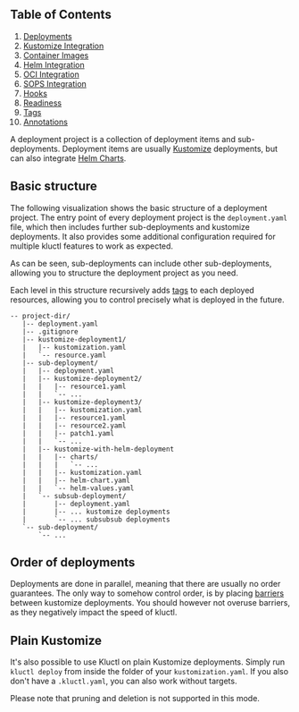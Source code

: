 <!-- This comment is uncommented when auto-synced to www-kluctl.io

---
title: "Deployments"
linkTitle: "Deployments"
weight: 30
description: >
    Deployments and sub-deployments.
---
-->

## Table of Contents

1. [Deployments](./deployment-yml.md)
2. [Kustomize Integration](./kustomize.md)
3. [Container Images](./images.md)
4. [Helm Integration](./helm.md)
5. [OCI Integration](./oci.md)
6. [SOPS Integration](./sops.md)
7. [Hooks](./hooks.md)
8. [Readiness](./readiness.md)
9. [Tags](./tags.md)
10. [Annotations](./annotations)

A deployment project is a collection of deployment items and sub-deployments. Deployment items are usually
[Kustomize](./kustomize.md) deployments, but can also integrate [Helm Charts](./helm.md).

## Basic structure

The following visualization shows the basic structure of a deployment project. The entry point of every deployment
project is the `deployment.yaml` file, which then includes further sub-deployments and kustomize deployments. It also
provides some additional configuration required for multiple kluctl features to work as expected.

As can be seen, sub-deployments can include other sub-deployments, allowing you to structure the deployment project
as you need.

Each level in this structure recursively adds [tags](./tags.md) to each deployed resources, allowing you to control
precisely what is deployed in the future.

```
-- project-dir/
   |-- deployment.yaml
   |-- .gitignore
   |-- kustomize-deployment1/
   |   |-- kustomization.yaml
   |   `-- resource.yaml
   |-- sub-deployment/
   |   |-- deployment.yaml
   |   |-- kustomize-deployment2/
   |   |   |-- resource1.yaml
   |   |   `-- ...
   |   |-- kustomize-deployment3/
   |   |   |-- kustomization.yaml
   |   |   |-- resource1.yaml
   |   |   |-- resource2.yaml
   |   |   |-- patch1.yaml
   |   |   `-- ...
   |   |-- kustomize-with-helm-deployment
   |   |   |-- charts/
   |   |   |   `-- ...
   |   |   |-- kustomization.yaml
   |   |   |-- helm-chart.yaml
   |   |   `-- helm-values.yaml
   |   `-- subsub-deployment/
   |       |-- deployment.yaml
   |       |-- ... kustomize deployments
   |       `-- ... subsubsub deployments
   `-- sub-deployment/
       `-- ...
```

## Order of deployments
Deployments are done in parallel, meaning that there are usually no order guarantees. The only way to somehow control
order, is by placing [barriers](./deployment-yml.md#barriers) between kustomize deployments.
You should however not overuse barriers, as they negatively impact the speed of kluctl.

## Plain Kustomize

It's also possible to use Kluctl on plain Kustomize deployments. Simply run `kluctl deploy` from inside the
folder of your `kustomization.yaml`. If you also don't have a `.kluctl.yaml`, you can also work without targets.

Please note that pruning and deletion is not supported in this mode.